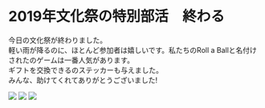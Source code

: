 # 2019年文化祭の特別部活　終わる

今日の文化祭が終わりました。<br>
軽い雨が降るのに、ほとんど参加者は嬉しいです。私たちのRoll a Ballと名付けされたのゲームは一番人気があります。<br>
ギフトを交換できるのステッカーも与えました。<br>
みんな、助けてくれてありがとうございました!<br>

<img src="/img/news/20190530/1" class="img-thumbnail img-fluid col-md-3 p-1 rounded">
<img src="/img/news/20190530/2" class="img-thumbnail img-fluid col-md-3 p-1 rounded">
<img src="/img/news/20190530/3" class="img-thumbnail img-fluid col-md-3 p-1 rounded">